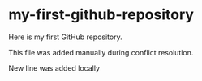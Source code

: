 # my-first-github-repository

Here is my first GitHub repository.

This file was added manually during conflict resolution.

New line was added locally
